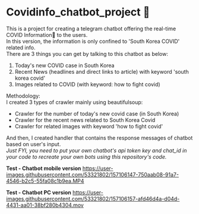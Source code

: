 # Covidinfo_chatbot_project 🦠

This is a project for creating a telegram chatbot offering the real-time COVID Information🦠 to the users.<br />
In this version, the information is only confined to 'South Korea COVID' related info.<br /> 
There are 3 things you can get by talking to this chatbot as below:<br />
1) Today's new COVID case in South Korea<br />
2) Recent News (headlines and direct links to article) with keyword 'south korea covid'<br />
3) Images related to COVID (with keyword: how to fight covid)<br />

Methodology:<br />
I created 3 types of crawler mainly using beautifulsoup:<br />
- Crawler for the number of today's new covid case (in South Korea)<br />
- Crawler for the recent news related to South Korea Covid<br />
- Crawler for related images with keyword 'how to fight covid'<br />

And then, I created handler that contains the response messages of chatbot based on user's input.<br />
*Just FYI, you need to put your own chatbot's api token key and chat_id in your code to recreate your own bots using this repository's code.*


**Test - Chatbot mobile version**
https://user-images.githubusercontent.com/53321802/157106147-750aab08-91a7-4546-b2c5-55fa08c1b9ea.MP4

**Test - Chatbot PC version**
https://user-images.githubusercontent.com/53321802/157106157-afd46d4a-d04d-4431-aa01-38bf280b4304.mov


